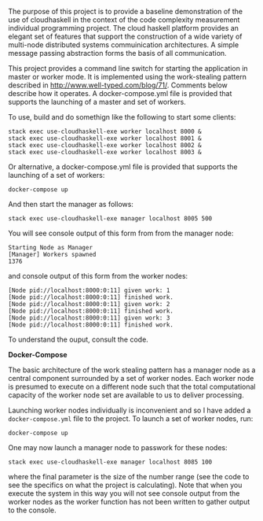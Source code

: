 The purpose of this project is to provide a baseline demonstration of the use of cloudhaskell in the context of the
code complexity measurement individual programming project. The cloud haskell platform provides an elegant set of
features that support the construction of a wide variety of multi-node distributed systems commuinication
architectures. A simple message passing abstraction forms the basis of all communication.

This project provides a command line switch for starting the application in master or worker mode. It is implemented
using the work-stealing pattern described in http://www.well-typed.com/blog/71/. Comments below describe how it
operates. A docker-compose.yml file is provided that supports the launching of a master and set of workers.

To use, build and do somethign like the following to start some clients:

```
stack exec use-cloudhaskell-exe worker localhost 8000 &
stack exec use-cloudhaskell-exe worker localhost 8001 &
stack exec use-cloudhaskell-exe worker localhost 8002 &
stack exec use-cloudhaskell-exe worker localhost 8003 &
```
Or alternative, a docker-compose.yml file is provided that supports the launching of a set of workers:

```
docker-compose up
```

And then start the manager as follows:

```
stack exec use-cloudhaskell-exe manager localhost 8005 500
```

You will see console output of this form from from the manager node:

```
Starting Node as Manager
[Manager] Workers spawned
1376
```

and console output of this form from the worker nodes:

```
[Node pid://localhost:8000:0:11] given work: 1
[Node pid://localhost:8000:0:11] finished work.
[Node pid://localhost:8000:0:11] given work: 2
[Node pid://localhost:8000:0:11] finished work.
[Node pid://localhost:8000:0:11] given work: 3
[Node pid://localhost:8000:0:11] finished work.
```
To understand the ouput, consult the code.

__Docker-Compose__

The basic architecture of the work stealing pattern has a manager node as a central component surrounded by a set of
worker nodes. Each worker node is presumed to execute on a different node such that the total computational capacity of
the worker node set are available to us to deliver processing. 

Launching worker nodes individually is inconvenient and so I have added a `docker-compose.yml` file to the project. To
launch a set of worker nodes, run:

```
docker-compose up
```

One may now launch a manager node to passwork for these nodes:

``` 
stack exec use-cloudhaskell-exe manager localhost 8085 100
```

where the final parameter is the size of the number range (see the code to see the specifics on what the project is calculating). Note that when you execute the system in this way you will not see console output from the worker nodes as the worker function has not been written to gather output to the console.